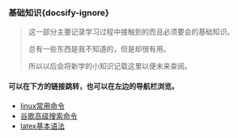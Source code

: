 ### 基础知识{docsify-ignore}

> 这一部分主要记录学习过程中接触到的而且必须要会的基础知识。
>
> 总有一些东西是我不知道的，但是却很有用。
>
> 所以以后会将新学的小知识记载这里以便未来查阅。

#### 可以在下方的链接跳转，也可以在左边的导航栏浏览。

+ [linux常用命令](./基础知识/linux常用命令)
+ [谷歌高级搜索命令](./基础知识/GoogleAdvancedSearching)
+ [latex基本语法](./基础知识/LatexMath基本语法)